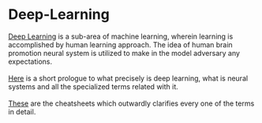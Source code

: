 # Deep-Learning
   [Deep Learning](https://en.wikipedia.org/wiki/Deep_learning) is a sub-area of machine learning, wherein learning is accomplished by human learning approach. The idea of human brain promotion neural system is utilized to make in the model adversary any expectations.<br /> <br />[Here](https://medium.com/intro-to-artificial-intelligence/deep-learning-series-1-intro-to-deep-learning-abb1780ee20) is a short prologue to what precisely is deep learning, what is neural systems and all the specialized terms related with it.<br /> <br />[These](https://becominghuman.ai/cheat-sheets-for-ai-neural-networks-machine-learning-deep-learning-big-data-678c51b4b463) are the cheatsheets which outwardly clarifies every one of the terms in detail.

<br/><br/> 

